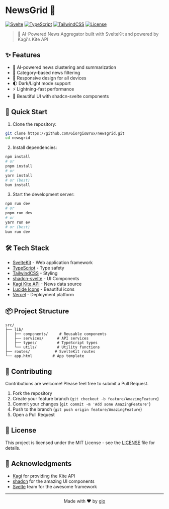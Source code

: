# NewsGrid 📰 

[![Svelte](https://img.shields.io/badge/Svelte-5.0-FF3E00?style=for-the-badge&logo=svelte&logoColor=white)](https://svelte.dev)
[![TypeScript](https://img.shields.io/badge/TypeScript-5.0-3178C6?style=for-the-badge&logo=typescript&logoColor=white)](https://www.typescriptlang.org/)
[![TailwindCSS](https://img.shields.io/badge/Tailwind-3.4-38B2AC?style=for-the-badge&logo=tailwind-css&logoColor=white)](https://tailwindcss.com)
[![License](https://img.shields.io/badge/License-MIT-green.svg?style=for-the-badge)](LICENSE)

> 🤖 AI-Powered News Aggregator built with SvelteKit and powered by Kagi's Kite API

## ✨ Features

- 🤖 AI-powered news clustering and summarization
- 🎯 Category-based news filtering
- 📱 Responsive design for all devices
- 🌓 Dark/Light mode support
- ⚡ Lightning-fast performance
- 🎨 Beautiful UI with shadcn-svelte components

## 🚀 Quick Start

1. Clone the repository:
```bash
git clone https://github.com/GiorgioBrux/newsgrid.git
cd newsgrid
```

2. Install dependencies:
```bash
npm install
# or
pnpm install
# or
yarn install
# or (best)
bun install
```

3. Start the development server:
```bash
npm run dev
# or
pnpm run dev
# or
yarn run ev
# or (best)
bun run dev
```

## 🛠️ Tech Stack

- [SvelteKit](https://kit.svelte.dev/) - Web application framework
- [TypeScript](https://www.typescriptlang.org/) - Type safety
- [TailwindCSS](https://tailwindcss.com/) - Styling
- [shadcn-svelte](https://www.shadcn-svelte.com/) - UI Components
- [Kagi Kite API](https://kite.kagi.com) - News data source
- [Lucide Icons](https://lucide.dev/) - Beautiful icons
- [Vercel](https://vercel.com) - Deployment platform

## 📦 Project Structure

```
src/
├── lib/
│   ├── components/     # Reusable components
│   ├── services/      # API services
│   ├── types/         # TypeScript types
│   └── utils/         # Utility functions
├── routes/           # SvelteKit routes
└── app.html         # App template
```

## 🤝 Contributing

Contributions are welcome! Please feel free to submit a Pull Request.

1. Fork the repository
2. Create your feature branch (`git checkout -b feature/AmazingFeature`)
3. Commit your changes (`git commit -m 'Add some AmazingFeature'`)
4. Push to the branch (`git push origin feature/AmazingFeature`)
5. Open a Pull Request

## 📝 License

This project is licensed under the MIT License - see the [LICENSE](LICENSE) file for details.

## 🙏 Acknowledgments

- [Kagi](https://kagi.com) for providing the Kite API
- [shadcn](https://ui.shadcn.com/) for the amazing UI components
- [Svelte](https://svelte.dev) team for the awesome framework

---

<p align="center">Made with ❤️ by <a href="https://github.com/GiorgioBrux/newsgrid">gio</a></p>
